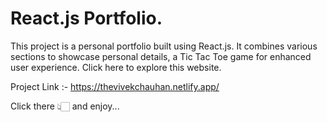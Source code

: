 # React.js Portfolio.

This project is a personal portfolio built using React.js. It combines various sections to showcase personal details, a Tic Tac Toe game for enhanced user experience.
Click here to explore this website.

Project Link :- https://thevivekchauhan.netlify.app/

Click there 👆🏻 and enjoy...



